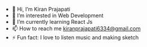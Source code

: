 - 👋 Hi, I’m Kiran Prajapati
- 👀 I’m interested in Web Development
- 🌱 I’m currently learning React Js
- 📫 How to reach me kiranprajapati6334@gmail.com
- ⚡ Fun fact: I love to listen music and making sketch

<!---
31kiran2003/31kiran2003 is a ✨ special ✨ repository because its `README.md` (this file) appears on your GitHub profile.
You can click the Preview link to take a look at your changes.
--->
